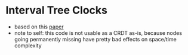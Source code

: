 #   Interval Tree Clocks
*   based on this [paper](https://gsd.di.uminho.pt/members/cbm/ps/itc2008.pdf)
*   note to self: this code is not usable as a CRDT as-is, because nodes going permanently missing have pretty bad effects on space/time complexity
